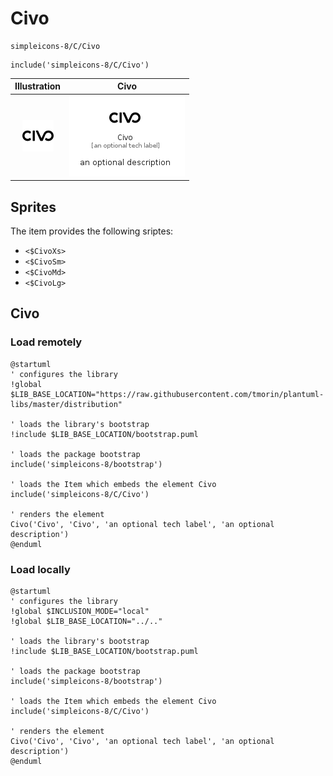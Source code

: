 # Civo


```text
simpleicons-8/C/Civo
```

```text
include('simpleicons-8/C/Civo')
```



| Illustration | Civo |
| :---: | :---: |
| ![illustration for Illustration](../../simpleicons-8/C/Civo.png) | ![illustration for Civo](../../simpleicons-8/C/Civo.Local.png) |



## Sprites
The item provides the following sriptes:

- `<$CivoXs>`
- `<$CivoSm>`
- `<$CivoMd>`
- `<$CivoLg>`





## Civo

### Load remotely
```plantuml
@startuml
' configures the library
!global $LIB_BASE_LOCATION="https://raw.githubusercontent.com/tmorin/plantuml-libs/master/distribution"

' loads the library's bootstrap
!include $LIB_BASE_LOCATION/bootstrap.puml

' loads the package bootstrap
include('simpleicons-8/bootstrap')

' loads the Item which embeds the element Civo
include('simpleicons-8/C/Civo')

' renders the element
Civo('Civo', 'Civo', 'an optional tech label', 'an optional description')
@enduml
```

### Load locally
```plantuml
@startuml
' configures the library
!global $INCLUSION_MODE="local"
!global $LIB_BASE_LOCATION="../.."

' loads the library's bootstrap
!include $LIB_BASE_LOCATION/bootstrap.puml

' loads the package bootstrap
include('simpleicons-8/bootstrap')

' loads the Item which embeds the element Civo
include('simpleicons-8/C/Civo')

' renders the element
Civo('Civo', 'Civo', 'an optional tech label', 'an optional description')
@enduml
```

